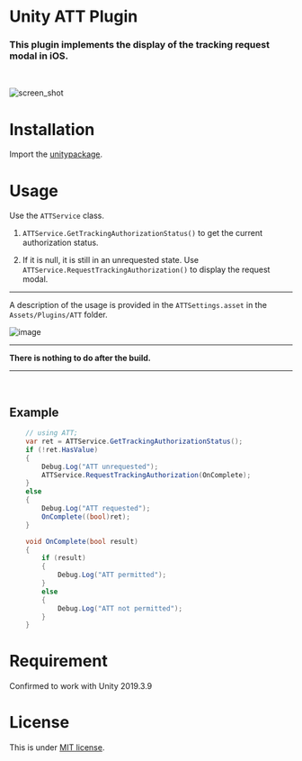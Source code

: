 # Unity ATT Plugin

### This plugin implements the display of the tracking request modal in iOS.  
<br>

![screen_shot](https://user-images.githubusercontent.com/49640196/151963131-82554eab-f419-4eb5-a417-543cd8368a5f.png)


# Installation

Import the [unitypackage](https://github.com/tommy-tommy/unity-ATT-plugin/releases).

# Usage

Use the `ATTService` class.

1. `ATTService.GetTrackingAuthorizationStatus()` to get the current authorization status.

2. If it is null, it is still in an unrequested state. Use `ATTService.RequestTrackingAuthorization()` to display the request modal.

---

A description of the usage is provided in the `ATTSettings.asset` in the `Assets/Plugins/ATT` folder.

![image](https://user-images.githubusercontent.com/49640196/151977112-9c41183e-da74-40d2-9192-33c86fad5225.png)

***
**There is nothing to do after the build.**  
***
<br>


## Example

```C#
    // using ATT;
    var ret = ATTService.GetTrackingAuthorizationStatus();
    if (!ret.HasValue)
    {
        Debug.Log("ATT unrequested");
        ATTService.RequestTrackingAuthorization(OnComplete);
    }
    else
    {
        Debug.Log("ATT requested");
        OnComplete((bool)ret);
    }

    void OnComplete(bool result)
    {
        if (result)
        {
            Debug.Log("ATT permitted");
        }
        else
        {
            Debug.Log("ATT not permitted");
        }
    }
```

# Requirement

Confirmed to work with Unity 2019.3.9

# License

This is under [MIT license](https://en.wikipedia.org/wiki/MIT_License).
